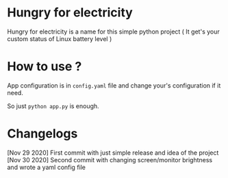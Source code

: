 # Hungry for electricity
Hungry for electricity is a name for this simple python project ( It get's your custom status of Linux battery level )


# How to use ?
App configuration is in ``` config.yaml ``` file and change your's configuration if it need.

So just ``` python app.py ``` is enough.

# Changelogs
[Nov 29 2020] First commit with just simple release and idea of the project
[Nov 30 2020] Second commit with changing screen/monitor brightness and wrote a yaml config file